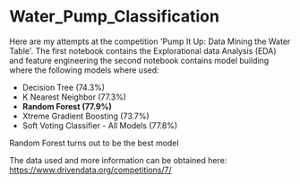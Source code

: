 # Water_Pump_Classification
Here are my attempts at the competition 'Pump It Up: Data Mining the Water Table'. The first notebook contains the Explorational data Analysis (EDA) and feature engineering the second notebook contains model building where the following models where used:
* Decision Tree (74.3%)
* K Nearest Neighbor  (77.3%)
* **Random Forest       (77.9%)**
* Xtreme Gradient Boosting (73.7%)
* Soft Voting Classifier - All Models (77.8%)

Random Forest turns out to be the best model

The data used and more information can be obtained here: https://www.drivendata.org/competitions/7/
